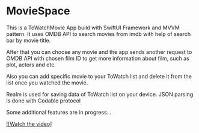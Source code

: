 # MovieSpace
This is a ToWatchMovie App build with SwiftUI Framework and MVVM pattern. It uses OMDB API to search movies from imdb with help of search bar by movie title.

After that you can choose any movie and the app sends another request to OMDB API with chosen film ID to get more information about film, such as plot, actors and etc.

Also you can add specific movie to your ToWatch list and delete it from the list once you watched the movie.

Realm is used for saving data of ToWatch list on your device. JSON parsing is done with Codable protocol

Some additional features are in progress...

[![Watch the video]](https://youtu.be/ygMCyC_M89Y)
